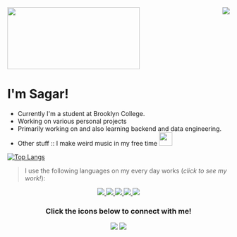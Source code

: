 <img src="https://github-readme-stats.vercel.app/api?username=sgr2848&show_icons=true&theme=synthwave&hide=stars" align="right"/>
<img src="https://upload.wikimedia.org/wikipedia/commons/5/56/Hellothere.gif" width="300" height="140" frameBorder="0" class="giphy-embed" allowFullScreen></img>

#   I'm Sagar!

-   Currently I'm a student at Brooklyn College.
-   Working on various personal projects
-   Primarily working on and also learning backend and data engineering.
-   Other stuff :: I make weird music in my free time <img src="https://media.giphy.com/media/MXX2jE0MChtYl1AgBe/source.gif" width="30" height="30" frameBorder="0" class="giphy-embed" allowFullScreen/>

[![Top Langs](https://github-readme-stats.vercel.app/api/top-langs/?username=sgr2848&layout=compact&hide_border=true&theme=synthwave)](https://github.com/anuraghazra/github-readme-stats)
>I use the following languages on my every day works (*click to see my work!*):

<p align="center">
  <a href="https://github.com/sgr2848?tab=repositories&q=&type=&language=python">
    <img src="https://img.icons8.com/color/64/000000/python.png"/>
  </a>
  <a href="https://github.com/sgr2848?tab=repositories&q=&type=&language=javascript">
    <img src="https://img.icons8.com/color/64/000000/javascript.png"/>
  </a>
  <a href="https://github.com/sgr2848?tab=repositories&q=&type=&language=java">
    <img src="https://img.icons8.com/color/64/000000/java-coffee-cup-logo.png"/>
  </a>
  <a href="https://github.com/sgr2848?tab=repositories&q=&type=&language=rust">
    <img src="https://www.vectorlogo.zone/logos/rust-lang/rust-lang-icon.svg">
        <a href="https://github.com/sgr2848?tab=repositories&q=&type=&language=go">
    <img src="https://img.icons8.com/color/64/000000/golang.png"/>  
  </a>
  </a>

</p>
<h3 align="center">
    Click the icons below to connect with me!
</h3>

<p align="center">
    <a href="https://orgdev.herokuapp.com/" target="_blank"><img src="https://img.icons8.com/color/64/000000/domain-name.png"/></a>
    <a href="https://www.linkedin.com/in/sagr2848/" target="_blank"><img src="https://img.icons8.com/fluent/64/000000/linkedin.png"/></a>
